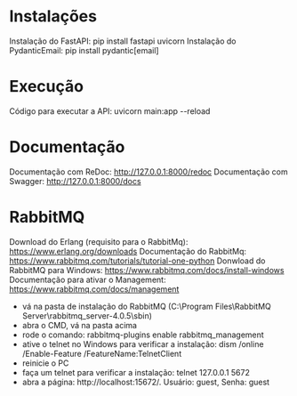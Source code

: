 # Instalações
Instalação do FastAPI: pip install fastapi uvicorn
Instalação do PydanticEmail: pip install pydantic[email]

# Execução
Código para executar a API: uvicorn main:app --reload

# Documentação
Documentação com ReDoc: http://127.0.0.1:8000/redoc
Documentação com Swagger: http://127.0.0.1:8000/docs

# RabbitMQ
Download do Erlang (requisito para o RabbitMq): https://www.erlang.org/downloads
Documentação do RabbitMq: https://www.rabbitmq.com/tutorials/tutorial-one-python
Donwload do RabbitMQ para Windows: https://www.rabbitmq.com/docs/install-windows
Documentação para ativar o Management: https://www.rabbitmq.com/docs/management
- vá na pasta de instalação do RabbitMQ (C:\Program Files\RabbitMQ Server\rabbitmq_server-4.0.5\sbin)
- abra o CMD, vá na pasta acima
- rode o comando: rabbitmq-plugins enable rabbitmq_management
- ative o telnet no Windows para verificar a instalação: dism /online /Enable-Feature /FeatureName:TelnetClient
- reinicie o PC
- faça um telnet para verificar a instalação: telnet 127.0.0.1 5672
- abra a página: http://localhost:15672/. Usuário: guest, Senha: guest